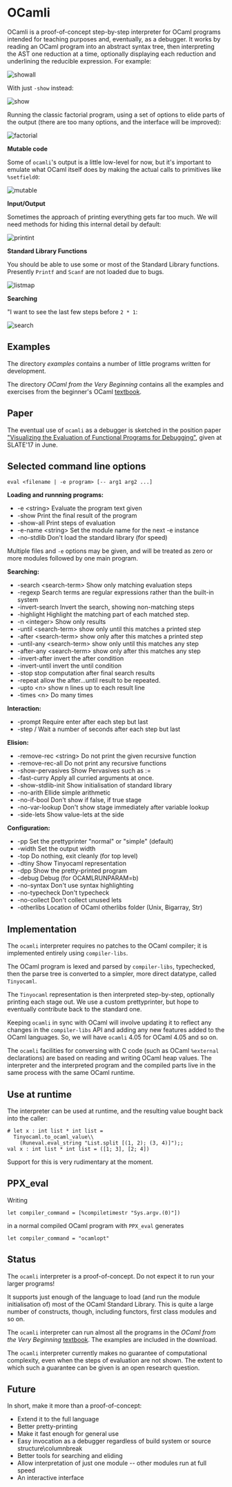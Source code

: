 OCamli
======
OCamli is a proof-of-concept step-by-step interpreter for OCaml programs intended for teaching purposes and, eventually, as a debugger. It works by reading an OCaml program into an abstract syntax tree, then interpreting the AST one reduction at a time, optionally displaying each reduction and underlining the reducible expression. For example:

![showall](https://user-images.githubusercontent.com/1702581/28017901-0502774c-6573-11e7-94df-822a260b82c5.png)

With just `-show` instead:

![show](https://user-images.githubusercontent.com/1702581/28017899-0501478c-6573-11e7-9966-4482ad0c6baf.png)

Running the classic factorial program, using a set of options to elide parts of the output (there are too many options, and the interface will be improved):

![factorial](https://user-images.githubusercontent.com/1702581/28017898-04bdaf04-6573-11e7-9237-c73a223f8d7b.png)


**Mutable code**

Some of `ocamli`'s output is a little low-level for now, but it's important to emulate what OCaml itself does by making the actual calls to primitives like `%setfield0`:

![mutable](https://user-images.githubusercontent.com/1702581/27963398-dde74a22-632c-11e7-94a6-58a898e121ba.png)



**Input/Output**

Sometimes the approach of printing everything gets far too much. We will need methods for hiding this internal detail by default:

![printint](https://user-images.githubusercontent.com/1702581/27963397-dde723c6-632c-11e7-982c-8ac81dd9014e.png)


**Standard Library Functions**

You should be able to use some or most of the Standard Library functions. Presently `Printf` and `Scanf` are not loaded due to bugs.

![listmap](https://user-images.githubusercontent.com/1702581/28017902-0503bda0-6573-11e7-8315-a419189c2c29.png)



**Searching**


"I want to see the last few steps before `2 * 1`:

![search](https://user-images.githubusercontent.com/1702581/28016945-934d9a90-656e-11e7-9d2e-563af155d8ee.png)


Examples
--------

The directory *examples* contains a number of little programs written for development.

The directory *OCaml from the Very Beginning* contains all the examples and exercises from the beginner's OCaml [textbook](http://www.ocaml-book.com/).


Paper
-----
The eventual use of `ocamli` as a debugger is sketched in the position paper ["Visualizing the Evaluation of Functional Programs for Debugging"](http://www.cs.le.ac.uk/people/jw642/visfunc.pdf), given at SLATE'17 in June. 

Selected command line options
--------------------

`eval <filename | -e program> [-- arg1 arg2 ...]`

**Loading and runnning programs:**
 
 * -e \<string> Evaluate the program text given
 * -show  Print the final result of the program
 * -show-all  Print steps of evaluation
 * -e-name \<string>  Set the module name for the next -e instance
 * -no-stdlib  Don't load the standard library (for speed)


Multiple files and `-e` options may be given, and will be treated as zero or more modules followed by one main program.

**Searching:**

*  -search \<search-term> Show only matching evaluation steps
*  -regexp  Search terms are regular expressions rather than the built-in system
*  -invert-search  Invert the search, showing non-matching steps
*  -highlight Highlight the matching part of each matched step.
*  -n \<integer> Show only <x> results
*  -until \<search-term>  show only until this matches a printed step
*  -after \<search-term> show only after this matches a printed step
*  -until-any \<search-term> show only until this matches any step
*  -after-any \<search-term> show only after this matches any step
*  -invert-after  invert the after condition
*  -invert-until  invert the until condition
*  -stop  stop computation after final search results
*  -repeat  allow the after...until result to be repeated.
*  -upto \<n> show n lines up to each result line
*  -times \<n> Do many times

**Interaction:**

*  -prompt  Require enter after each step but last
*  -step /<float> Wait a number of seconds after each step but last  

**Elision:**

*  -remove-rec \<string> Do not print the given recursive function
*  -remove-rec-all  Do not print any recursive functions
*  -show-pervasives  Show Pervasives such as :=
*  -fast-curry  Apply all curried arguments at once. 
*  -show-stdlib-init  Show initialisation of standard library
*  -no-arith  Ellide simple arithmetic
*  -no-if-bool Don't show if false, if true stage
*  -no-var-lookup Don't show stage immediately after variable lookup 
*  -side-lets Show value-lets at the side
 
**Configuration:**

*  -pp <prettyprinter> Set the prettyprinter "normal" or "simple" (default)
*  -width <integer> Set the output width
*  -top  Do nothing, exit cleanly (for top level) 
*  -dtiny  Show Tinyocaml representation
*  -dpp  Show the pretty-printed program
*  -debug  Debug (for OCAMLRUNPARAM=b)
*  -no-syntax  Don't use syntax highlighting
*  -no-typecheck  Don't typecheck
*  -no-collect  Don't collect unused lets
*  -otherlibs <path> Location of OCaml otherlibs folder (Unix, Bigarray, Str)

Implementation
--------------

The `ocamli` interpreter requires no patches to the OCaml compiler; it is implemented entirely using `compiler-libs`.

The OCaml program is lexed and parsed by `compiler-libs`, typechecked, then the parse tree is converted to a simpler, more direct datatype, called `Tinyocaml`.

The `Tinyocaml` representation is then interpreted step-by-step, optionally printing each stage out. We use a custom prettyprinter, but hope to eventually contribute back to the standard one.

Keeping `ocamli` in sync with OCaml will involve updating it to reflect any changes in the `compiler-libs` API and adding any new features added to the OCaml languages. So, we will have `ocamli` 4.05 for OCaml 4.05 and so on.

The `ocamli` facilities for conversing with C code (such as OCaml `%external` declarations) are based on reading and writing OCaml heap values. The interpreter and the interpreted program and the compiled parts live in the same process with the same OCaml runtime.



Use at runtime
-------------------

The interpreter can be used at runtime, and the resulting value bought back into the caller:


```
# let x : int list * int list =
  Tinyocaml.to_ocaml_value\\
    (Runeval.eval_string "List.split [(1, 2); (3, 4)]");;
val x : int list * int list = ([1; 3], [2; 4])
```

Support for this is very rudimentary at the moment.

PPX_eval
-----------

Writing 

```
let compiler_command = [%compiletimestr "Sys.argv.(0)"])
```

in a normal compiled OCaml program with `PPX_eval` generates

```
let compiler_command = "ocamlopt"
```

Status
------
The `ocamli` interpreter is a proof-of-concept. Do not expect it to run your larger programs!

It supports just enough of the language to load (and run the module initialisation of) most of the OCaml Standard Library. This is quite a large number of constructs, though, including functors, first class modules and so on.

The `ocamli` interpreter can run almost all the programs in the *OCaml from the Very Beginning* [textbook](http://www.ocaml-book.com/). The examples are included in the download.

The `ocamli` interpreter currently makes no guarantee of computational complexity, even when the steps of evaluation are not shown. The extent to which such a guarantee can be given is an open research question.


Future
------

In short, make it more than a proof-of-concept:

* Extend it to the full language
* Better pretty-printing
* Make it fast enough for general use
* Easy invocation as a debugger regardless of build system or source structure\columnbreak
* Better tools for searching and eliding
* Allow interpretation of just one module -- other modules run at full speed
* An interactive interface

